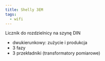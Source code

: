 ```yaml
---
title: Shelly 3EM
tags:
  - wifi
---
```


Licznik do rozdzielnicy na szynę DIN

- dwukierunkowy: zużycie i produkcja
- 3 fazy
- 3 przekładniki (transformatory pomiarowe)
